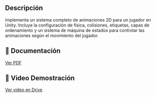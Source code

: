 ## Descripción
implementa un sistema completo de animaciones 2D para un jugador en Unity. Incluye la configuración de física, colisiones, etiquetas, capas de ordenamiento y un sistema de máquina de estados para controlar las animaciones según el movimiento del jugador.


## 📄 Documentación
[Ver PDF](./tutorial2.pdf)

## 🎥 Video Demostración
[Ver video en Drive](https://drive.google.com/file/d/12HwOnOJqt-Uy1ysifVL2ESKsnWKO8KC_/view?usp=sharing)
